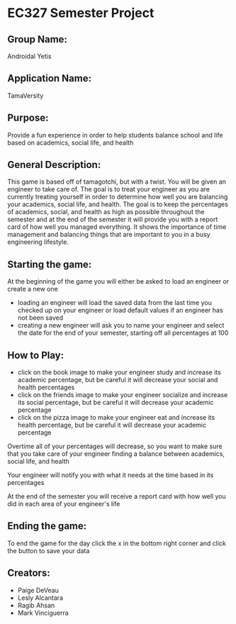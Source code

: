 # EC327 Semester Project

## Group Name: 
Androidal Yetis

## Application Name: 
TamaVersity

## Purpose:
Provide a fun experience in order to help students balance school and life based on academics, social life, and health

## General Description:
This game is based off of tamagotchi, but with a twist. You will be given an engineer to take care of. The goal is to treat your engineer as you are currently treating yourself in order to determine how well you are balancing your academics, social life, and health. The goal is to keep the percentages of academics, social, and health as high as possible throughout the semester and at the end of the semester it will provide you with a report card of how well you managed everything. It shows the importance of time management and balancing things that are important to you in a busy engineering lifestyle.

## Starting the game:
At the beginning of the game you will either be asked to load an engineer or create a new one
- loading an engineer will load the saved data from the last time you checked up on your engineer or load default values if an engineer has not been saved
- creating a new engineer will ask you to name your engineer and select the date for the end of your semester, starting off all percentages at 100

## How to Play:
- click on the book image to make your engineer study and increase its academic percentage, but be careful it will decrease your social and health percentages
- click on the friends image to make your engineer socialize and increase its social percentage, but be careful it will decrease your academic percentage
- click on the pizza image to make your engineer eat and increase its health percentage, but be careful it will decrease your academic percentage

Overtime all of your percentages will decrease, so you want to make sure that you take care of your engineer finding a balance between academics, social life, and health

Your engineer will notify you with what it needs at the time based in its percentages

At the end of the semester you will receive a report card with how well you did in each area of your engineer's life

## Ending the game:
To end the game for the day click the x in the bottom right corner and click the button to save your data

## Creators:
- Paige DeVeau
- Lesly Alcantara
- Ragib Ahsan
- Mark Vinciguerra

